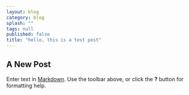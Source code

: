 ```yaml
---
layout: blog
category: blog
splash: ""
tags: null
published: false
title: "hello, this is a test post"
---
```


## A New Post

Enter text in [Markdown](http://daringfireball.net/projects/markdown/). Use the toolbar above, or click the **?** button for formatting help.
